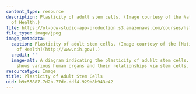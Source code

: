 ```yaml
---
content_type: resource
description: Plasticity of adult stem cells. (Image courtesy of the National Institutes
  of Health.)
file: https://ol-ocw-studio-app-production.s3.amazonaws.com/courses/hst-930j-social-studies-of-bioscience-and-biotech-fall-2005/b9c558877d2b77deddf4929b8b943e42_hst-930jf05.jpg
file_type: image/jpeg
image_metadata:
  caption: Plasticity of adult stem cells. (Image courtesy of the [National Institutes
    of Health](http://www.nih.gov).)
  credit: ''
  image-alt: A diagram indicating the plasticity of aduklt stem cells.  The image
    shows various human organs and their relationships via stem cells.
resourcetype: Image
title: Plasticity of Adult Stem Cells
uid: b9c55887-7d2b-77de-ddf4-929b8b943e42
---
```

